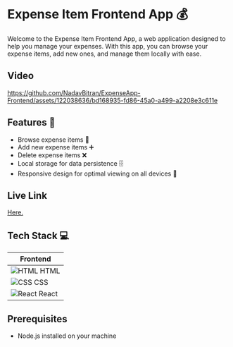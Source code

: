# Expense Item Frontend App 💰

Welcome to the Expense Item Frontend App, a web application designed to help you manage your expenses. With this app, you can browse your expense items, add new ones, and manage them locally with ease.

## Video

https://github.com/NadavBitran/ExpenseApp-Frontend/assets/122038636/bd168935-fd86-45a0-a499-a2208e3c611e


## Features 🌟

- Browse expense items 💼
- Add new expense items ➕
- Delete expense items ❌
- Local storage for data persistence 🗄️
- Responsive design for optimal viewing on all devices 📱

## Live Link
[Here.](https://expenseapp-frontend.onrender.com/)

## Tech Stack 💻

| Frontend |
|----------|
| ![HTML](https://img.icons8.com/color/48/000000/html-5--v1.png) HTML |
| ![CSS](https://img.icons8.com/color/48/000000/css3.png) CSS |
| ![React](https://img.icons8.com/color/48/000000/react-native.png) React |

## Prerequisites

- Node.js installed on your machine

